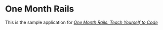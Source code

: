 # One Month Rails

This is the sample application for
[*One Month Rails: Teach Yourself to Code*](http://onemonthrails.com)
